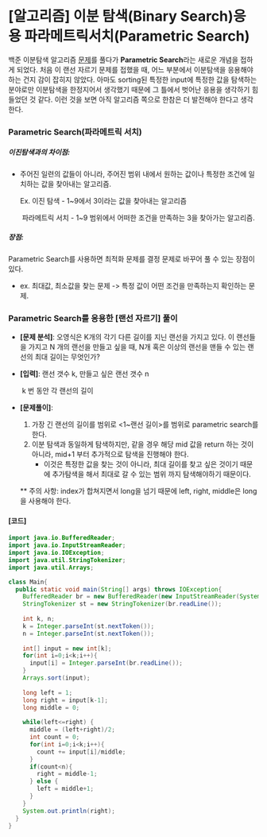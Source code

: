 # [알고리즘] 이분 탐색(Binary Search)응용 파라메트릭서치(Parametric Search)

백준 이분탐색 알고리즘 [문제](https://www.acmicpc.net/problem/1654)를 풀다가 **Parametric Search**라는 새로운 개념을 접하게 되었다. 처음 이 랜선 자르기 문제를 접했을 때, 어느 부분에서 이분탐색을 응용해야하는 건지 감이 잡히지 않았다. 아마도 sorting된 특정한 input에 특정한 값을 탐색하는 분야로만 이분탐색을 한정지어서 생각했기 때문에 그 틀에서 벗어난 응용을 생각하기 힘들었던 것 같다. 이런 것을 보면 아직 알고리즘 쪽으로 한참은 더 발전해야 한다고 생각한다. 



### Parametric Search(파라메트릭 서치)

##### 이진탐색과의 차이점:

* 주어진 일련의 값들이 아니라, 주어진 범위 내에서 원하는 값이나 특정한 조건에 일치하는 값을 찾아내는 알고리즘.

  Ex. 이진 탐색 - 1~9에서 3이라는 값을 찾아내는 알고리즘

  ​	   파라메트릭 서치 - 1~9 범위에서 어떠한 조건을 만족하는 3을 찾아가는 알고리즘.

##### 장점: 

Parametric Search를 사용하면 최적화 문제를 결정 문제로 바꾸어 풀 수 있는 장점이 있다. 

* ex. 최대값, 최소값을 찾는 문제 -> 특정 값이 어떤 조건을 만족하는지 확인하는 문제. 



### Parametric Search를 응용한 [랜선 자르기] 풀이

* **[문제 분석]**: 오영식은 K개의 각기 다른 길이를 지닌 랜선을 가지고 있다. 이 랜선들을 가지고 N 개의 랜선을 만들고 싶을 때, N개 혹은 이상의 랜선을 맨들 수 있는 랜선의 최대 길이는 무엇인가?

* **[입력]**: 랜선 갯수 k, 만들고 싶은 랜선 갯수 n

  ​			k 번 동안 각 랜선의 길이 

* **[문제풀이]**: 

  1. 가장 긴 랜선의 길이를 범위로 <1~랜선 길이>를 범위로 parametric search를 한다. 
  2. 이분 탐색과 동일하게 탐색하지만, 같을 경우 해당 mid 값을 return 하는 것이 아니라, mid+1 부터 추가적으로 탐색을 진행해야 한다. 
     * 이것은 특정한 값을 찾는 것이 아니라, 최대 길이를 찾고 싶은 것이기 때문에 추가탐색을 해서 최대로 갈 수 있는 범위 까지 탐색해야하기 때문이다. 

  ** 주의 사항: index가 합쳐지면서 long을 넘기 때문에 left, right, middle은 long을 사용해야 한다. 



#### [코드]

```java
import java.io.BufferedReader;
import java.io.InputStreamReader;
import java.io.IOException;
import java.util.StringTokenizer;
import java.util.Arrays;

class Main{
  public static void main(String[] args) throws IOException{
    BufferedReader br = new BufferedReader(new InputStreamReader(System.in));
    StringTokenizer st = new StringTokenizer(br.readLine());
    
    int k, n;
    k = Integer.parseInt(st.nextToken());
    n = Integer.parseInt(st.nextToken());
    
    int[] input = new int[k];
    for(int i=0;i<k;i++){
      input[i] = Integer.parseInt(br.readLine());
    }
    Arrays.sort(input);
    
    long left = 1;
    long right = input[k-1];
    long middle = 0;
    
    while(left<=right) {
      middle = (left+right)/2;
      int count = 0;
      for(int i=0;i<k;i++){
        count += input[i]/middle;
      }
      if(count<n){
        right = middle-1;
      } else {
        left = middle+1;
      }
    }
    System.out.println(right);
  }
}
```




